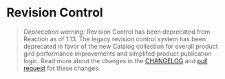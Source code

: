 # Revision Control

> _Deprecation warning:_ Revision Control has been deprecated from Reaction as of 1.13. The legacy revision control system has been deprecated in favor of the new Catalog collection for overall product gird performance improvements and simplifed product publication logic. Read more about the changes in the [CHANGELOG](https://github.com/reactioncommerce/reaction/blob/master/CHANGELOG.md) and [pull request](https://github.com/reactioncommerce/reaction/pull/4238) for these changes.

